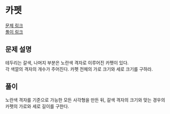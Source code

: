 # 카펫
[문제 링크](https://programmers.co.kr/learn/courses/30/lessons/42842 )   
[풀이 링크](carpet.py )  

## 문제 설명
테두리는 갈색, 나머지 부분은 노란색 격자로 이루어진 카펫이 있다.  
각 색깔의 격자의 개수가 주어진다. 카펫 전체의 가로 크기와 세로 크기를 구하라.  

## 풀이
노란색 격자를 기준으로 가능한 모든 사각형을 만든 뒤, 갈색 격자의 크기와 맞는 경우의 카펫의 가로와 세로 길이를 구한다.  
